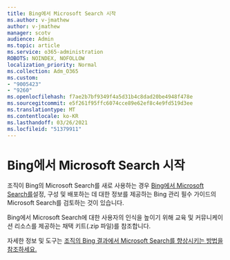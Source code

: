 ```yaml
---
title: Bing에서 Microsoft Search 시작
ms.author: v-jmathew
author: v-jmathew
manager: scotv
audience: Admin
ms.topic: article
ms.service: o365-administration
ROBOTS: NOINDEX, NOFOLLOW
localization_priority: Normal
ms.collection: Adm_O365
ms.custom:
- "9005423"
- "9260"
ms.openlocfilehash: f7ae2b7bf9349f4a5d31b4c8dad20be4948f478e
ms.sourcegitcommit: e5f261f95ffc6074cce89e62ef8c4e9fd519d3ee
ms.translationtype: MT
ms.contentlocale: ko-KR
ms.lasthandoff: 03/26/2021
ms.locfileid: "51379911"
---
```

# <a name="get-started-with-microsoft-search-in-bing"></a>Bing에서 Microsoft Search 시작

조직이 Bing의 Microsoft Search를 새로 사용하는 경우 [Bing에서 Microsoft Search를](https://go.microsoft.com/fwlink/p/?linkid=2127979)설정, 구성 및 배포하는 데 대한 정보를 제공하는 Bing 관리 필수 가이드의 Microsoft Search를 검토하는 것이 있습니다.

Bing에서 Microsoft Search에 대한 사용자의 인식을 높이기 [](https://go.microsoft.com/fwlink/p/?LinkID=2114710) 위해 교육 및 커뮤니케이션 리소스를 제공하는 채택 키트(.zip 파일)를 참조합니다.

자세한 정보 및 도구는 [조직의 Bing 결과에서 Microsoft Search를 향상시키는 방법을 참조하세요.](https://go.microsoft.com/fwlink/?linkid=2152022)
